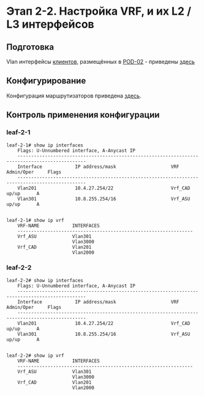 # Этап 2-2. Настройка VRF, и их L2 / L3 интерфейсов

## Подготовка
Vlan интерфейсы [клиентов](../Common/clients.md), размещённых в [POD-02](../../schemes/DC_Overlay.drawio) - приведены [здесь](../Common/l3_iface_addr.md)

## Конфигурирование
Конфигурация маршрутизаторов приведена [здесь](../../configs/stage02_VRFs_VLANs/POD-02/).


## Контроль применения конфигурации

### leaf-2-1
    leaf-2-1# show ip interfaces
        Flags: U-Unnumbered interface, A-Anycast IP
        -----------------------------------------------------------------------------------------------
        Interface            IP address/mask                    VRF            Admin/Oper     Flags
        -----------------------------------------------------------------------------------------------
        Vlan201              10.4.27.254/22                     Vrf_CAD        up/up      A
        Vlan301              10.8.255.254/16                    Vrf_ASU        up/up      A


    leaf-2-1# show ip vrf
        VRF-NAME            INTERFACES
        ----------------------------------------------------------------
        Vrf_ASU             Vlan301
                            Vlan3000
        Vrf_CAD             Vlan201
                            Vlan2000


### leaf-2-2
    leaf-2-2# show ip interfaces
        Flags: U-Unnumbered interface, A-Anycast IP
        -----------------------------------------------------------------------------------------------
        Interface            IP address/mask                    VRF            Admin/Oper     Flags
        -----------------------------------------------------------------------------------------------
        Vlan201              10.4.27.254/22                     Vrf_CAD        up/up      A
        Vlan301              10.8.255.254/16                    Vrf_ASU        up/up      A


    leaf-2-2# show ip vrf
        VRF-NAME            INTERFACES
        ----------------------------------------------------------------
        Vrf_ASU             Vlan301
                            Vlan3000
        Vrf_CAD             Vlan201
                            Vlan2000
